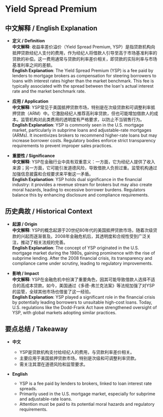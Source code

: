 # Yield Spread Premium

## 中文解释 / English Explanation

* **定义 / Definition**  
  **中文解释**: 收益率差价溢价（Yield Spread Premium, YSP）是指贷款机构向抵押贷款经纪人支付的费用，作为经纪人将借款人引导至高于市场基准利率的贷款的补偿。这一费用通常与贷款的利率差价相关，即贷款的实际利率与市场基准利率之间的差额。  
  **English Explanation**: The Yield Spread Premium (YSP) is a fee paid by lenders to mortgage brokers as compensation for steering borrowers to loans with interest rates higher than the market benchmark. This fee is typically associated with the spread between the loan's actual interest rate and the market benchmark rate.

* **应用 / Application**  
  **中文解释**: YSP常见于美国抵押贷款市场，特别是在次级贷款和可调整利率抵押贷款（ARM）中。它激励经纪人推荐高利率贷款，但也可能增加借款人的成本。监管机构对此类费用的透明度有严格要求，以防止不当销售行为。  
  **English Explanation**: YSP is commonly seen in the U.S. mortgage market, particularly in subprime loans and adjustable-rate mortgages (ARMs). It incentivizes brokers to recommend higher-rate loans but may increase borrower costs. Regulatory bodies enforce strict transparency requirements to prevent improper sales practices.

* **重要性 / Significance**  
  **中文解释**: YSP在金融行业中具有双重意义：一方面，它为经纪人提供了收入来源；另一方面，它可能引发道德风险，导致借款人负担过重。监管机构通过加强信息披露和合规要求来平衡这一矛盾。  
  **English Explanation**: YSP holds dual significance in the financial industry: it provides a revenue stream for brokers but may also create moral hazards, leading to excessive borrower burdens. Regulators balance this by enhancing disclosure and compliance requirements.

## 历史典故 / Historical Context

* **起源 / Origin**  
  **中文解释**: YSP的概念起源于20世纪80年代的美国抵押贷款市场，随着次级贷款的兴起而逐渐普及。2008年金融危机后，其透明度和合规性受到广泛关注，推动了相关法规的完善。  
  **English Explanation**: The concept of YSP originated in the U.S. mortgage market during the 1980s, gaining prominence with the rise of subprime lending. After the 2008 financial crisis, its transparency and compliance came under scrutiny, leading to regulatory improvements.

* **影响 / Impact**  
  **中文解释**: YSP在金融危机中扮演了重要角色，因其可能导致借款人选择不适合的高成本贷款。如今，美国通过《多德-弗兰克法案》等法规加强了对YSP的监管，全球其他市场也借鉴了这一经验。  
  **English Explanation**: YSP played a significant role in the financial crisis by potentially leading borrowers to unsuitable high-cost loans. Today, U.S. regulations like the Dodd-Frank Act have strengthened oversight of YSP, with global markets adopting similar practices.

## 要点总结 / Takeaway

* **中文**  
  - YSP是贷款机构支付给经纪人的费用，与贷款利率差价相关。  
  - 主要应用于美国抵押贷款市场，特别是次级和可调整利率贷款。  
  - 需关注其潜在道德风险和监管要求。

* **English**  
  - YSP is a fee paid by lenders to brokers, linked to loan interest rate spreads.  
  - Primarily used in the U.S. mortgage market, especially for subprime and adjustable-rate loans.  
  - Attention must be paid to its potential moral hazards and regulatory requirements.